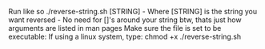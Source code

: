 Run like so ./reverse-string.sh [STRING]
	- Where [STRING] is the string you want reversed
	- No need for []'s around your string btw, thats just how arguments are listed in man pages
Make sure the file is set to be executable:
	If using a linux system, type:
		chmod +x ./reverse-string.sh 		
